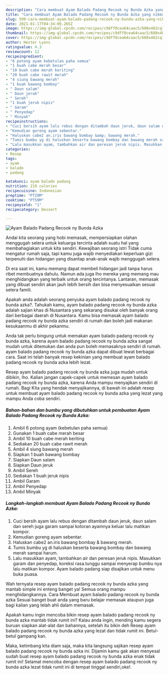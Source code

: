```yaml
---
description: "Cara membuat Ayam Balado Padang Recook ny Bunda Azka yang nikmat Untuk Jualan"
title: "Cara membuat Ayam Balado Padang Recook ny Bunda Azka yang nikmat Untuk Jualan"
slug: 599-cara-membuat-ayam-balado-padang-recook-ny-bunda-azka-yang-nikmat-untuk-jualan
date: 2021-01-17T04:34:09.265Z
image: https://img-global.cpcdn.com/recipes/c9dff0cea64caac5/680x482cq70/ayam-balado-padang-recook-ny-bunda-azka-foto-resep-utama.jpg
thumbnail: https://img-global.cpcdn.com/recipes/c9dff0cea64caac5/680x482cq70/ayam-balado-padang-recook-ny-bunda-azka-foto-resep-utama.jpg
cover: https://img-global.cpcdn.com/recipes/c9dff0cea64caac5/680x482cq70/ayam-balado-padang-recook-ny-bunda-azka-foto-resep-utama.jpg
author: Hester Lyons
ratingvalue: 4.3
reviewcount: 12
recipeingredient:
- "6 potong ayam kebetulan paha semua"
- "1 buah cabe merah besar"
- "10 buah cabe merah keriting"
- "20 buah cabe rawit merah"
- "4 siung bawang merah"
- "1 buah bawang bombay"
- " Daun salam"
- " Daun jeruk"
- " Sereh"
- "1 buah jeruk nipis"
- " Garam"
- " Penyedap"
- " Minyak"
recipeinstructions:
- "Cuci bersih ayam lalu rebus dengan ditambah daun jeruk, daun salam dan sereh juga garam sampai kotoran ayamnya keluar lalu matikan kompor."
- "Kemudian goreng ayam sebentar."
- "Haluskan cabe2 an.iris bawang bombay &amp; bawang merah."
- "Tumis bumbu yg di haluskan beserta bawang bombay dan bawang merah sampai harum."
- "Lalu masukkan ayam, tambahkan air dan peresan jeruk nipis. Masukkan garam dan penyedap, koreksi rasa.tunggu sampai menyerap bumbu nya lalu matikan kompor. Ayam balado padang siap disajikan untuk menu buka puasa."
categories:
- Resep
tags:
- ayam
- balado
- padang

katakunci: ayam balado padang 
nutrition: 219 calories
recipecuisine: Indonesian
preptime: "PT29M"
cooktime: "PT59M"
recipeyield: "1"
recipecategory: Dessert

---
```



![Ayam Balado Padang Recook ny Bunda Azka](https://img-global.cpcdn.com/recipes/c9dff0cea64caac5/680x482cq70/ayam-balado-padang-recook-ny-bunda-azka-foto-resep-utama.jpg)

Andai kita seorang yang hobi memasak, mempersiapkan olahan menggugah selera untuk keluarga tercinta adalah suatu hal yang membahagiakan untuk kita sendiri. Kewajiban seorang istri Tidak cuma mengatur rumah saja, tapi kamu juga wajib menyediakan keperluan gizi terpenuhi dan hidangan yang disantap anak-anak wajib menggugah selera.

Di era  saat ini, kamu memang dapat membeli hidangan jadi tanpa harus ribet membuatnya dahulu. Namun ada juga lho mereka yang memang mau menghidangkan yang terbaik untuk orang tercintanya. Lantaran, memasak yang dibuat sendiri akan jauh lebih bersih dan bisa menyesuaikan sesuai selera famili. 



Apakah anda adalah seorang penyuka ayam balado padang recook ny bunda azka?. Tahukah kamu, ayam balado padang recook ny bunda azka adalah sajian khas di Nusantara yang sekarang disukai oleh banyak orang dari berbagai daerah di Nusantara. Kamu bisa memasak ayam balado padang recook ny bunda azka sendiri di rumah dan boleh jadi makanan kesukaanmu di akhir pekanmu.

Anda tak perlu bingung untuk memakan ayam balado padang recook ny bunda azka, karena ayam balado padang recook ny bunda azka sangat mudah untuk ditemukan dan anda pun boleh memasaknya sendiri di rumah. ayam balado padang recook ny bunda azka dapat dibuat lewat berbagai cara. Saat ini telah banyak resep kekinian yang membuat ayam balado padang recook ny bunda azka lebih lezat.

Resep ayam balado padang recook ny bunda azka juga mudah untuk dibikin, lho. Kalian jangan capek-capek untuk memesan ayam balado padang recook ny bunda azka, karena Anda mampu menyajikan sendiri di rumah. Bagi Kita yang hendak menyajikannya, di bawah ini adalah resep untuk membuat ayam balado padang recook ny bunda azka yang lezat yang mampu Anda coba sendiri.

<!--inarticleads1-->

##### Bahan-bahan dan bumbu yang dibutuhkan untuk pembuatan Ayam Balado Padang Recook ny Bunda Azka:

1. Ambil 6 potong ayam (kebetulan paha semua)
1. Gunakan 1 buah cabe merah besar
1. Ambil 10 buah cabe merah keriting
1. Sediakan 20 buah cabe rawit merah
1. Ambil 4 siung bawang merah
1. Siapkan 1 buah bawang bombay
1. Siapkan  Daun salam
1. Siapkan  Daun jeruk
1. Ambil  Sereh
1. Sediakan 1 buah jeruk nipis
1. Ambil  Garam
1. Ambil  Penyedap
1. Ambil  Minyak




<!--inarticleads2-->

##### Langkah-langkah membuat Ayam Balado Padang Recook ny Bunda Azka:

1. Cuci bersih ayam lalu rebus dengan ditambah daun jeruk, daun salam dan sereh juga garam sampai kotoran ayamnya keluar lalu matikan kompor.
1. Kemudian goreng ayam sebentar.
1. Haluskan cabe2 an.iris bawang bombay &amp; bawang merah.
1. Tumis bumbu yg di haluskan beserta bawang bombay dan bawang merah sampai harum.
1. Lalu masukkan ayam, tambahkan air dan peresan jeruk nipis. Masukkan garam dan penyedap, koreksi rasa.tunggu sampai menyerap bumbu nya lalu matikan kompor. Ayam balado padang siap disajikan untuk menu buka puasa.




Wah ternyata resep ayam balado padang recook ny bunda azka yang mantab simple ini enteng banget ya! Semua orang mampu menghidangkannya. Cara Membuat ayam balado padang recook ny bunda azka Sesuai banget buat anda yang baru belajar memasak ataupun juga bagi kalian yang telah ahli dalam memasak.

Apakah kamu ingin mencoba bikin resep ayam balado padang recook ny bunda azka mantab tidak rumit ini? Kalau anda ingin, mending kamu segera buruan siapkan alat-alat dan bahannya, setelah itu bikin deh Resep ayam balado padang recook ny bunda azka yang lezat dan tidak rumit ini. Betul-betul gampang kan. 

Maka, ketimbang kita diam saja, maka kita langsung sajikan resep ayam balado padang recook ny bunda azka ini. Dijamin kamu gak akan menyesal sudah buat resep ayam balado padang recook ny bunda azka enak tidak rumit ini! Selamat mencoba dengan resep ayam balado padang recook ny bunda azka lezat tidak rumit ini di tempat tinggal sendiri,oke!.

